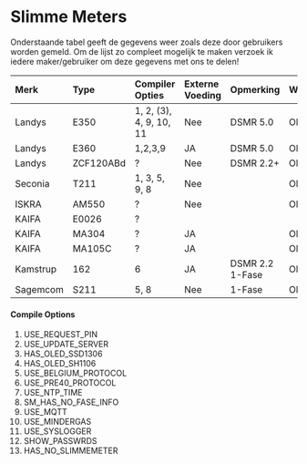 # Slimme Meters

Onderstaande tabel geeft de gegevens weer zoals deze door gebruikers worden gemeld. Om de lijst zo compleet mogelijk te maken verzoek ik iedere maker/gebruiker om deze gegevens met ons te delen!

| Merk | Type | Compiler Opties | Externe Voeding | Opmerking | Werkt |
| :--- | :--- | :--- | :--- | :--- | :--- |
| Landys | E350 | 1, 2, \(3\), 4, 9, 10, 11 | Nee | DSMR 5.0 | OK! |
| Landys | E360 | 1,2,3,9 | JA | DSMR 5.0 | OK! |
| Landys | ZCF120ABd | ? | Nee | DSMR 2.2+ | OK |
| Seconia | T211 | 1, 3, 5, 9, 8 | Nee |  | OK! |
| ISKRA | AM550 | ? | Nee |  | OK! |
| KAIFA | E0026 | ? |  |  |  |
| KAIFA  | MA304 | ? | JA |  | OK! |
| KAIFA | MA105C | ? | JA |  | OK! |
| Kamstrup | 162 | 6 | JA | DSMR 2.2  1-Fase | OK |
| Sagemcom  | S211 | 5, 8 | Nee | 1-Fase | OK! |

#### Compile Options

1. USE\_REQUEST\_PIN
2. USE\_UPDATE\_SERVER
3. HAS\_OLED\_SSD1306
4. HAS\_OLED\_SH1106
5. USE\_BELGIUM\_PROTOCOL
6. USE\_PRE40\_PROTOCOL
7. USE\_NTP\_TIME
8. SM\_HAS\_NO\_FASE\_INFO
9. USE\_MQTT
10. USE\_MINDERGAS
11. USE\_SYSLOGGER
12. SHOW\_PASSWRDS
13. HAS\_NO\_SLIMMEMETER



### 

### 

